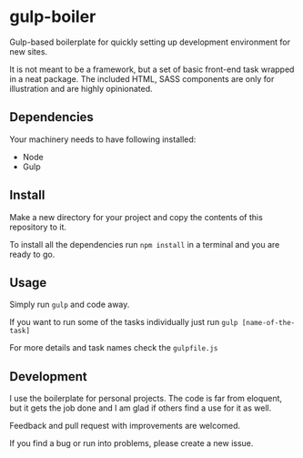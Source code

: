 # gulp-boiler

Gulp-based boilerplate for quickly setting up development environment for new sites.

It is not meant to be a framework, but a set of basic front-end task wrapped in a neat package. The included HTML, SASS components are only for illustration and are highly opinionated.


## Dependencies

Your machinery needs to have following installed:

- Node
- Gulp

## Install

Make a new directory for your project and copy the contents of this repository to it.

To install all the dependencies run ```npm install``` in a terminal and you are ready to go.


## Usage

Simply run ```gulp``` and code away.
 

If you want to run some of the tasks individually just run ```gulp [name-of-the-task]```

For more details and task names check the ```gulpfile.js```

## Development

I use the boilerplate for personal projects. The code is far from eloquent, but it gets the job done and I am glad if others find a use for it as well.

Feedback and pull request with improvements are welcomed.

If you find a bug or run into problems, please create a new issue.
